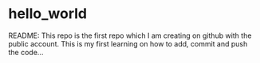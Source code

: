 hello_world
===========

README:
This repo is the first repo which I am creating on github with the public account. This is my first learning on how to add, commit and push the code...
